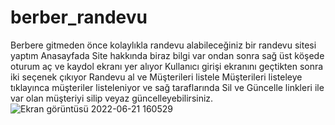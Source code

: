 # berber_randevu
Berbere gitmeden önce kolaylıkla randevu alabileceğiniz bir randevu sitesi yaptım
Anasayfada Site hakkında biraz bilgi var ondan sonra sağ üst köşede oturum aç ve kaydol ekranı yer alıyor 
Kullanıcı girişi ekranını geçtikten sonra iki seçenek çıkıyor Randevu al ve Müşterileri listele 
Müşterileri listeleye tıklayınca müşteriler listeleniyor ve sağ taraflarında Sil ve Güncelle linkleri ile var olan müşteriyi silip veyaz güncelleyebilirsiniz.
![Ekran görüntüsü 2022-06-21 160529](https://user-images.githubusercontent.com/76496878/174808434-a48e7ec1-5f76-43a2-9f00-9d7335202dee.jpg)
